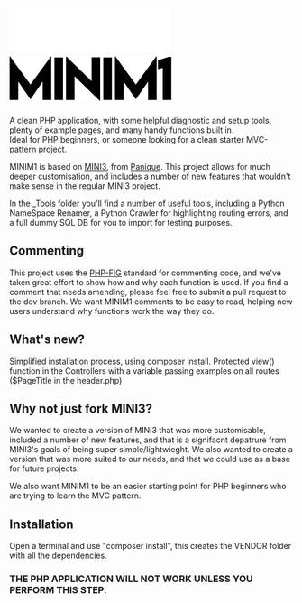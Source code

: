 # ![MINIM1 logo, a bold font with sharp angles](https://raw.githubusercontent.com/BeardyMike/MINIM1/dev/public/img/MINIM1-w.png#gh-dark-mode-only)![MINIM1 logo, a bold font with sharp angles](https://raw.githubusercontent.com/BeardyMike/MINIM1/dev/public/img/MINIM1.png#gh-light-mode-only)
 A clean PHP application, with some helpful diagnostic and setup tools, plenty of example pages, and many handy functions built in.
<br> Ideal for PHP beginners, or someone looking for a clean starter MVC-pattern project.
 
 MINIM1 is based on [MINI3](https://github.com/panique/mini3), from [Panique](https://github.com/panique). This project allows for much deeper customisation, and includes a number of new features that wouldn't make sense in the regular MINI3 project.

 In the _Tools folder you'll find a number of useful tools, including a Python NameSpace Renamer, a Python Crawler for highlighting routing errors, and a full dummy SQL DB for you to import for testing purposes.

## Commenting
This project uses the [PHP-FIG](https://www.php-fig.org/) standard for commenting code, and we've taken great effort to show how and why each function is used.
If you find a comment that needs amending, please feel free to submit a pull request to the dev branch. We want MINIM1 comments to be easy to read, helping new users understand why functions work the way they do.

## What's new?
Simplified installation process, using composer install. Protected view() function in the Controllers with a variable passing examples on all routes ($PageTitle in the header.php)

## Why not just fork MINI3?
We wanted to create a version of MINI3 that was more customisable, included a number of new features, and that is a signifacnt depatrure from MINI3's goals of being super simple/lightwieght. We also wanted to create a version that was more suited to our needs, and that we could use as a base for future projects. 

We also want MINIM1 to be an easier starting point for PHP beginners who are trying to learn the MVC pattern.

## Installation
Open a terminal and use "composer install", this creates the VENDOR folder with all the dependencies. 
### THE PHP APPLICATION WILL NOT WORK UNLESS YOU PERFORM THIS STEP.
